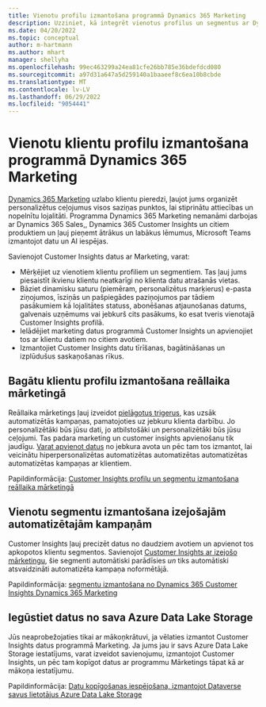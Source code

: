 ```yaml
---
title: Vienotu profilu izmantošana programmā Dynamics 365 Marketing
description: Uzziniet, kā integrēt vienotus profilus un segmentus ar Dynamics 365 Marketing.
ms.date: 04/20/2022
ms.topic: conceptual
author: m-hartmann
ms.author: mhart
manager: shellyha
ms.openlocfilehash: 99ec463299a24ea81cfe26bb785e36bdefdcd080
ms.sourcegitcommit: a97d31a647a5d259140a1baaeef8c6ea10b8cbde
ms.translationtype: MT
ms.contentlocale: lv-LV
ms.lasthandoff: 06/29/2022
ms.locfileid: "9054441"
---
```

# <a name="use-unified-customer-profiles-in-dynamics-365-marketing"></a>Vienotu klientu profilu izmantošana programmā Dynamics 365 Marketing

[Dynamics 365 Marketing](/dynamics365/marketing/overview) uzlabo klientu pieredzi, ļaujot jums organizēt personalizētus ceļojumus visos saziņas punktos, lai stiprinātu attiecības un nopelnītu lojalitāti. Programma Dynamics 365 Marketing nemanāmi darbojas ar Dynamics 365 Sales,, Dynamics 365 Customer Insights un citiem produktiem un ļauj pieņemt ātrākus un labākus lēmumus, Microsoft Teams izmantojot datu un AI iespējas.

Savienojot Customer Insights datus ar Marketing, varat:

- Mērķējiet uz vienotiem klientu profiliem un segmentiem. Tas ļauj jums piesaistīt ikvienu klientu neatkarīgi no klienta datu atrašanās vietas.
- Bāziet dinamisku saturu (piemēram, personalizētus marķierus) e-pasta ziņojumos, īsziņās un pašpiegādes paziņojumos par tādiem pasākumiem kā lojalitātes statuss, abonēšanas atjaunošanas datums, galvenais uzņēmums vai jebkurš cits pasākums, ko esat tveris vienotajā Customer Insights profilā.
- Ielādējiet marketing datus programmā Customer Insights un apvienojiet tos ar klientu datiem no citiem avotiem.
- Izmantojiet Customer Insights datu tīrīšanas, bagātināšanas un izplūdušus saskaņošanas rīkus.

## <a name="use-rich-customer-profiles-in-real-time-marketing"></a>Bagātu klientu profilu izmantošana reāllaika mārketingā

Reāllaika mārketings ļauj izveidot [pielāgotus trigerus](/dynamics365/marketing/real-time-marketing-custom-triggers), kas uzsāk automatizētās kampaņas, pamatojoties uz jebkuru klienta darbību. Jo personalizētāki būs jūsu dati, jo atbilstošāki un personalizētāki būs jūsu ceļojumi. Tas padara marketing un customer insights apvienošanu tik jaudīgu. [Varat apvienot datus](data-unification.md) no jebkura avota un pēc tam tos izmantot, lai veicinātu hiperpersonalizētas automatizētas automatizētas automatizētas automatizētas kampaņas ar klientiem.

Papildinformācija: [Customer Insights profilu un segmentu izmantošana reāllaika mārketingā](/dynamics365/marketing/real-time-marketing-ci-profile)

## <a name="use-unified-segments-with-outbound-customer-journeys"></a>Vienotu segmentu izmantošana izejošajām automatizētajām kampaņām

Customer Insights ļauj precizēt datus no daudziem avotiem un apvienot tos apkopotos klientu segmentos. Savienojot [Customer Insights ar izejošo mārketingu](export-dynamics365-marketing.md), šie segmenti automātiski parādīsies *un* tiks automātiski atsvaidzināti automatizēta kampaņa noformētājā.

Papildinformācija: [segmentu izmantošana no Dynamics 365 Customer Insights Dynamics 365 Marketing](/dynamics365/marketing/customer-insights-segments)

## <a name="pull-data-from-your-own-azure-data-lake-storage"></a>Iegūstiet datus no sava Azure Data Lake Storage

Jūs neaprobežojaties tikai ar mākoņkrātuvi, ja vēlaties izmantot Customer Insights datus programmā Marketing. Ja jums jau ir savs Azure Data Lake Storage iestatījums, varat izveidot savienojumu, izmantojot Customer Insights, un pēc tam kopīgot datus ar programmu Mārketings tāpat kā ar mākoņa iestatījumu.

Papildinformācija: [Datu kopīgošanas iespējošana, izmantojot Dataverse savus lietotājus Azure Data Lake Storage](customer-insights-dataverse.md#enable-data-sharing-with-dataverse-from-your-own-azure-data-lake-storage-preview)
